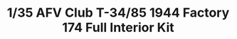 ---
layout: product
title: "1/35 AFV Club T-34/85 1944 Factory 174 Full Interior Kit"
price: "6000" 
desc: "Maketa"
img_path: "/assets/img/AFV35145.webp"
brand: "N/A"
available: true
special_offer: false
new: false
soon: false
cat: "010000"
subcat: "015100"
subsubcat: "0N/A"
sifra: "AFV35145"
popular: false
---